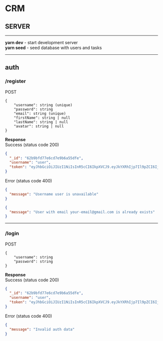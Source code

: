 # CRM

## SERVER
___
__yarn dev__ - start development server  
__yarn seed__ - seed database with users and tasks
___
## auth

### /register

POST

```
{
    "username": string (unique)
    "password": string
    "email": string (unique)
    "firstName": string | null
    "lastName": string | null
    "avatar": string | null
}
```

__Response__  
Success (status code 200)

```json
{
  "_id": "62b9bfd77e6cd7e9b6a55dfe",
  "username": "user",
  "token": "eyJhbGciOiJIUzI1NiIsInR5cCI6IkpXVCJ9.eyJkYXRhIjp7Il9pZCI6IjYyYjliZmQ3N2U2Y2Q3ZTliNmE1NWRmZSIsInVzZXJuYW1lIjoidXNlciJ9LCJpYXQiOjE2NTYzNDM2MDYsImV4cCI6MTY1ODkzNTYwNn0._EPX6gUTsFcHBAXwhYqA8u05zeshA4XPuBMPtJXOrHw"
}
```

Error (status code 400)

```json
{
  "message": "Username user is unavailable"
}
```

```json
{
  "message": "User with email your-email@gmail.com is already exists"
}
```
___
### /login

POST

```
{
    "username": string
    "password": string
}
```

__Response__  
Success (status code 200)

```json
{
  "_id": "62b9bfd77e6cd7e9b6a55dfe",
  "username": "user",
  "token": "eyJhbGciOiJIUzI1NiIsInR5cCI6IkpXVCJ9.eyJkYXRhIjp7Il9pZCI6IjYyYjliZmQ3N2U2Y2Q3ZTliNmE1NWRmZSIsInVzZXJuYW1lIjoidXNlciJ9LCJpYXQiOjE2NTYzNDM2MDYsImV4cCI6MTY1ODkzNTYwNn0._EPX6gUTsFcHBAXwhYqA8u05zeshA4XPuBMPtJXOrHw"
}
```
Error (status code 400)

```json
{
  "message": "Invalid auth data"
}
```
